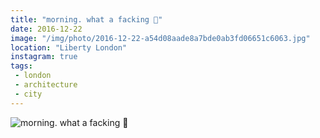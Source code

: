 ```yaml
---
title: "morning. what a facking 💫"
date: 2016-12-22
image: "/img/photo/2016-12-22-a54d08aade8a7bde0ab3fd06651c6063.jpg"
location: "Liberty London"
instagram: true
tags:
 - london
 - architecture
 - city
---
```


![morning. what a facking 💫](/img/photo/2016-12-22-a54d08aade8a7bde0ab3fd06651c6063.jpg)
